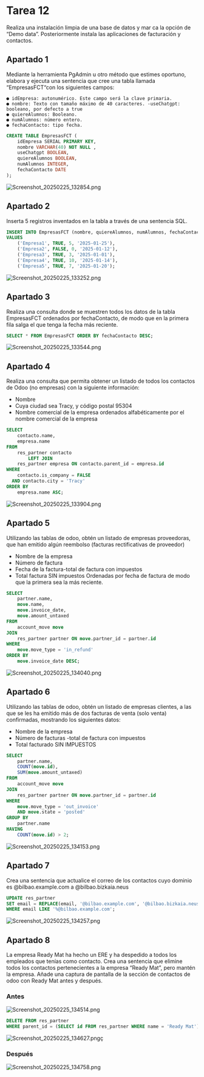 # Tarea 12

Realiza una instalación limpia de una base de datos y mar
ca la opción de “Demo
data”. Posteriormente instala las aplicaciones de facturación y contactos.

## Apartado 1

Mediante la
herramienta PgAdmin u otro método que estimes oportuno, elabora y ejecuta una
sentencia que cree una tabla llamada “EmpresasFCT“con los siguientes campos:

    ● idEmpresa: autonumérico. Este campo será la clave primaria.
    ● nombre: Texto con tamaño máximo de 40 caracteres. -useChatgpt: booleano, por defecto a true
    ● quiereAlumnos: Booleano.
    ● numAlumnos: número entero.
    ● fechaContacto: tipo fecha.

```sql
CREATE TABLE EmpresasFCT (
    idEmpresa SERIAL PRIMARY KEY,
    nombre VARCHAR(40) NOT NULL ,
    useChatgpt BOOLEAN,
    quiereAlumnos BOOLEAN,
    numAlumnos INTEGER,
    fechaContacto DATE
);
```
![Screenshot_20250225_132854.png](img/Screenshot_20250225_132854.png)

## Apartado 2

Inserta 5 registros inventados en la tabla a través de una sentencia SQL.

```sql
INSERT INTO EmpresasFCT (nombre, quiereAlumnos, numAlumnos, fechaContacto)
VALUES
    ('Empresa1', TRUE, 5, '2025-01-25'),
    ('Empresa2', FALSE, 0, '2025-01-12'),
    ('Empresa3', TRUE, 3, '2025-01-01'),
    ('Empresa4', TRUE, 10, '2025-01-14'),
    ('Empresa5', TRUE, 7, '2025-01-20');
```
![Screenshot_20250225_133252.png](img/Screenshot_20250225_133252.png)

## Apartado 3

Realiza una consulta donde se muestren todos los datos de la tabla EmpresasFCT
ordenados por fechaContacto, de modo que en la primera fila salga el que tenga la
fecha más reciente.

```sql
SELECT * FROM EmpresasFCT ORDER BY fechaContacto DESC;
```
![Screenshot_20250225_133544.png](img/Screenshot_20250225_133544.png)

## Apartado 4

Realiza una consulta que permita obtener un listado de todos los contactos de
Odoo (no empresas) con la siguiente información:
- Nombre
- Cuya ciudad sea Tracy, y código postal 95304
- Nombre comercial de la empresa
  ordenados alfabéticamente por el nombre comercial de la empresa

```sql
SELECT
    contacto.name,
    empresa.name
FROM
    res_partner contacto
        LEFT JOIN
    res_partner empresa ON contacto.parent_id = empresa.id
WHERE
    contacto.is_company = FALSE
  AND contacto.city = 'Tracy'
ORDER BY
    empresa.name ASC;
```
![Screenshot_20250225_133904.png](img/Screenshot_20250225_133904.png)

## Apartado 5

Utilizando las tablas de odoo, obtén un listado de empresas proveedoras, que han
emitido algún reembolso (facturas rectificativas de proveedor)
- Nombre de la empresa
- Número de factura
- Fecha de la factura-total de factura con impuestos
- Total factura SIN impuestos
  Ordenadas por fecha de factura de modo que la primera sea la más reciente.

```sql
SELECT 
    partner.name, 
    move.name, 
    move.invoice_date, 
    move.amount_untaxed
FROM 
    account_move move
JOIN 
    res_partner partner ON move.partner_id = partner.id
WHERE 
    move.move_type = 'in_refund'
ORDER BY 
    move.invoice_date DESC;
```
![Screenshot_20250225_134040.png](img/Screenshot_20250225_134040.png)

## Apartado 6

Utilizando las tablas de odoo, obtén un listado de empresas clientes, a las que se les
ha emitido más de dos facturas de venta (solo venta) confirmadas, mostrando los
siguientes datos:
- Nombre de la empresa
- Número de facturas -total de factura con impuestos
- Total facturado SIN IMPUESTOS

```sql
SELECT 
    partner.name, 
    COUNT(move.id), 
    SUM(move.amount_untaxed)
FROM 
    account_move move
JOIN 
    res_partner partner ON move.partner_id = partner.id
WHERE 
    move.move_type = 'out_invoice'
    AND move.state = 'posted'
GROUP BY 
    partner.name
HAVING 
    COUNT(move.id) > 2;
```
![Screenshot_20250225_134153.png](img/Screenshot_20250225_134153.png)

## Apartado 7

Crea una sentencia que actualice el correo de los contactos cuyo dominio es
@bilbao.example.com a @bilbao.bizkaia.neus

```sql
UPDATE res_partner
SET email = REPLACE(email, '@bilbao.example.com', '@bilbao.bizkaia.neus')
WHERE email LIKE '%@bilbao.example.com';
```
![Screenshot_20250225_134257.png](img/Screenshot_20250225_134257.png)

## Apartado 8

La empresa Ready Mat ha hecho un ERE y ha despedido a todos los empleados
que tenías como contacto. Crea una sentencia que elimine todos los contactos
pertenecientes a la empresa “Ready Mat”, pero mantén la empresa. Añade una
captura de pantalla de la sección de contactos de odoo con Ready Mat antes y
después.

### Antes
![Screenshot_20250225_134514.png](img/Screenshot_20250225_134514.png)

```sql
DELETE FROM res_partner 
WHERE parent_id = (SELECT id FROM res_partner WHERE name = 'Ready Mat');
```
![Screenshot_20250225_134627.png](img/Screenshot_20250225_134627.png)ç

### Después
![Screenshot_20250225_134758.png](img/Screenshot_20250225_134758.png)
